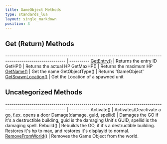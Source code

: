 ```yaml
---
title: GameObject Methods
type: standards_lua
layout: single_markdown
position: 3
---
```


## Get (Return) Methods

------------------------------------------------------------------------------------------------------------ | ---------- 
[GetEntry()](/Wiki/docs/standards_sctipts/methods_lua/GameObject_Methods/Lua_GetEntry)                       | Returns the entry ID
GetHP()                                                                                                      | Returns the actual HP
GetMaxHP()                                                                                                   | Returns the maximum HP
[GetName()](/Wiki/docs/standards_sctipts/methods_lua/GameObject_Methods/Lua_GetName)                         | Get the name
GetObjectType()                                                                                              | Returns 'GameObject'
[GetSpawnLocation()](/Wiki/docs/standards_sctipts/methods_lua/GameObject_Methods/Lua_GetSpawnLocation)       | Get the Location of a spawned unit

## Uncategorized Methods

------------------------------------------------------------------------------------------------------------ | ---------- 
Activate()                                                                                                   | Activates/Deactivate a go, f.ex. opens a door
Damage(damage, guid, spellid)                                                                                | Damages the GO if it's a destructible building, guid is the damaging Unit's GUID, spellid is the damaging spell.
Rebuild()                                                                                                    | Rebuilds the GO, if it's a destructible building. Restores it's hp to max, and restores it's displayid to normal.
[RemoveFromWorld()](/Wiki/docs/standards_sctipts/methods_lua/GameObject_Methods/Lua_RemoveFromWorld)         | Removes the Game Object from the world.

